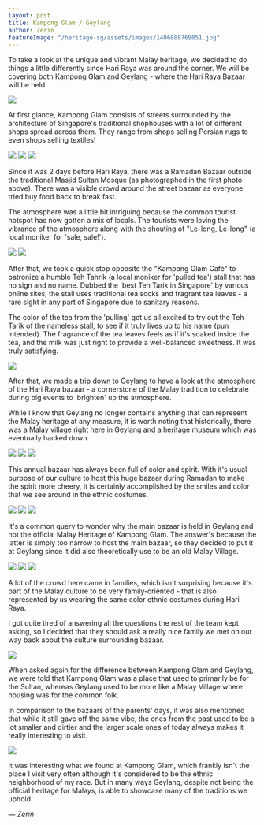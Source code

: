 ```yaml
---
layout: post
title: Kampong Glam / Geylang
author: Zerin
featureImage: "/heritage-sg/assets/images/1406888769051.jpg"
---
```


To take a look at the unique and vibrant Malay heritage, we decided to do things a little differently since Hari Raya was around the corner. We will be covering both Kampong Glam and Geylang - where the Hari Raya Bazaar will be held.
<!--more-->

![](/heritage-sg/assets/images/1406888877491.jpg)

At first glance, Kampong Glam consists of streets surrounded by the architecture of Singapore's traditional shophouses with a lot of different shops spread across them. They range from shops selling Persian rugs to even shops selling textiles!

![](/heritage-sg/assets/images/1406889022582.jpg)
![](/heritage-sg/assets/images/1406889082910.jpg)
![](/heritage-sg/assets/images/1406889127990.jpg)

Since it was 2 days before Hari Raya, there was a Ramadan Bazaar outside the traditional Masjid Sultan Mosque (as photographed in the first photo above). There was a visible crowd around the street bazaar as everyone tried buy food back to break fast.

The atmosphere was a little bit intriguing because the common tourist hotspot has now gotten a mix of locals. The tourists were loving the vibrance of the atmosphere along with the shouting of "Le-long, Le-long" (a local moniker for 'sale, sale!').

![](/heritage-sg/assets/images/1406889457127.jpg)
![](/heritage-sg/assets/images/1406889398042.jpg)

After that, we took a quick stop opposite the "Kampong Glam Café" to patronize a humble Teh Tahrik (a local moniker for 'pulled tea') stall that has no sign and no name. Dubbed the 'best Teh Tarik in Singapore' by various online sites, the stall uses traditional tea socks and fragrant tea leaves - a rare sight in any part of Singapore due to sanitary reasons.

The color of the tea from the 'pulling' got us all excited to try out the Teh Tarik of the nameless stall, to see if it truly lives up to his name (pun intended). The fragrance of the tea leaves feels as if it's soaked inside the tea, and the milk was just right to provide a well-balanced sweetness. It was truly satisfying.

![](/heritage-sg/assets/images/1406891244095.jpg)

After that, we made a trip down to Geylang to have a look at the atmosphere of the Hari Raya bazaar - a cornerstone of the Malay tradition to celebrate during big events to 'brighten' up the atmosphere.

While I know that Geylang no longer contains anything that can represent the Malay heritage at any measure, it is worth noting that historically, there was a Malay village right here in Geylang and a heritage museum which was eventually hacked down.

![](/heritage-sg/assets/images/1406891180043.jpg)
![](/heritage-sg/assets/images/1406891290312.jpg)
![](/heritage-sg/assets/images/HeritageSG_Geylang-84.jpg)

This annual bazaar has always been full of color and spirit. With it's usual purpose of our culture to host this huge bazaar during Ramadan to make the spirit more cheery, it is certainly accomplished by the smiles and color that we see around in the ethnic costumes.

![](/heritage-sg/assets/images/1406891931766.jpg)
![](/heritage-sg/assets/images/1406891534077.jpg)
![](/heritage-sg/assets/images/1406891582056.jpg)

It's a common query to wonder why the main bazaar is held in Geylang and not the official Malay Heritage of Kampong Glam. The answer's because the latter is simply too narrow to host the main bazaar, so they decided to put it at Geylang since it did also theoretically use to be an old Malay Village.

![](/heritage-sg/assets/images/1406891865135.jpg)
![](/heritage-sg/assets/images/1406892147916.jpg)
![](/heritage-sg/assets/images/1406891800600.jpg)

A lot of the crowd here came in families, which isn't surprising because it's part of the Malay culture to be very family-oriented - that is also represented by us wearing the same color ethnic costumes during Hari Raya.

I got quite tired of answering all the questions the rest of the team kept asking, so I decided that they should ask a really nice family we met on our way back about the culture surrounding bazaar.

![](/heritage-sg/assets/images/1406892218720.jpg)

When asked again for the difference between Kampong Glam and Geylang, we were told that Kampong Glam was a place that used to primarily be for the Sultan, whereas Geylang used to be more like a Malay Village where housing was for the common folk.

In comparison to the bazaars of the parents' days, it was also mentioned that while it still gave off the same vibe, the ones from the past used to be a lot smaller and dirtier and the larger scale ones of today always makes it really interesting to visit.

![](/heritage-sg/assets/images/1406891968969.jpg)

It was interesting what we found at Kampong Glam, which frankly isn't the place I visit very often although it's considered to be the ethnic neighborhood of my race. But in many ways Geylang, despite not being the official heritage for Malays, is able to showcase many of the traditions we uphold.

<cite>&mdash; Zerin</cite>
